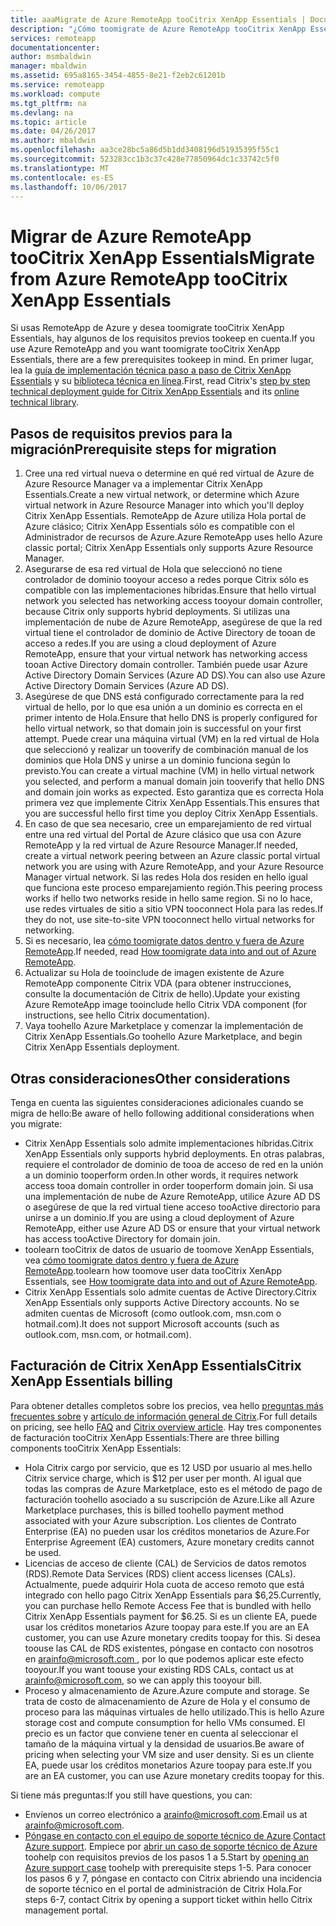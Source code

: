 ```yaml
---
title: aaaMigrate de Azure RemoteApp tooCitrix XenApp Essentials | Documentos de Microsoft
description: "¿Cómo toomigrate de Azure RemoteApp tooCitrix XenApp Essentials"
services: remoteapp
documentationcenter: 
author: msmbaldwin
manager: mbaldwin
ms.assetid: 695a8165-3454-4855-8e21-f2eb2c61201b
ms.service: remoteapp
ms.workload: compute
ms.tgt_pltfrm: na
ms.devlang: na
ms.topic: article
ms.date: 04/26/2017
ms.author: mbaldwin
ms.openlocfilehash: aa3ce28bc5a86d5b1dd3408196d51935395f55c1
ms.sourcegitcommit: 523283cc1b3c37c428e77850964dc1c33742c5f0
ms.translationtype: MT
ms.contentlocale: es-ES
ms.lasthandoff: 10/06/2017
---
```

# <a name="migrate-from-azure-remoteapp-toocitrix-xenapp-essentials"></a><span data-ttu-id="1a9b0-103">Migrar de Azure RemoteApp tooCitrix XenApp Essentials</span><span class="sxs-lookup"><span data-stu-id="1a9b0-103">Migrate from Azure RemoteApp tooCitrix XenApp Essentials</span></span>

<span data-ttu-id="1a9b0-104">Si usas RemoteApp de Azure y desea toomigrate tooCitrix XenApp Essentials, hay algunos de los requisitos previos tookeep en cuenta.</span><span class="sxs-lookup"><span data-stu-id="1a9b0-104">If you use Azure RemoteApp and you want toomigrate tooCitrix XenApp Essentials, there are a few prerequisites tookeep in mind.</span></span> <span data-ttu-id="1a9b0-105">En primer lugar, lea la [guía de implementación técnica paso a paso de Citrix XenApp Essentials](https://docs.citrix.com/content/dam/docs/en-us/citrix-cloud/downloads/xenapp-essentials-deployment-guide.pdf) y su [biblioteca técnica en línea](http://docs.citrix.com/en-us/citrix-cloud/xenapp-and-xendesktop-service/xenapp-essentials.html).</span><span class="sxs-lookup"><span data-stu-id="1a9b0-105">First, read Citrix's [step by step technical deployment guide for Citrix XenApp Essentials](https://docs.citrix.com/content/dam/docs/en-us/citrix-cloud/downloads/xenapp-essentials-deployment-guide.pdf) and its [online technical library](http://docs.citrix.com/en-us/citrix-cloud/xenapp-and-xendesktop-service/xenapp-essentials.html).</span></span> 

## <a name="prerequisite-steps-for-migration"></a><span data-ttu-id="1a9b0-106">Pasos de requisitos previos para la migración</span><span class="sxs-lookup"><span data-stu-id="1a9b0-106">Prerequisite steps for migration</span></span>

1. <span data-ttu-id="1a9b0-107">Cree una red virtual nueva o determine en qué red virtual de Azure de Azure Resource Manager va a implementar Citrix XenApp Essentials.</span><span class="sxs-lookup"><span data-stu-id="1a9b0-107">Create a new virtual network, or determine which Azure virtual network in Azure Resource Manager into which you'll deploy Citrix XenApp Essentials.</span></span> <span data-ttu-id="1a9b0-108">RemoteApp de Azure utiliza Hola portal de Azure clásico; Citrix XenApp Essentials sólo es compatible con el Administrador de recursos de Azure.</span><span class="sxs-lookup"><span data-stu-id="1a9b0-108">Azure RemoteApp uses hello Azure classic portal; Citrix XenApp Essentials only supports Azure Resource Manager.</span></span>  
2. <span data-ttu-id="1a9b0-109">Asegurarse de esa red virtual de Hola que seleccionó no tiene controlador de dominio tooyour acceso a redes porque Citrix sólo es compatible con las implementaciones híbridas.</span><span class="sxs-lookup"><span data-stu-id="1a9b0-109">Ensure that hello virtual network you selected has networking access tooyour domain controller, because Citrix only supports hybrid deployments.</span></span> <span data-ttu-id="1a9b0-110">Si utilizas una implementación de nube de Azure RemoteApp, asegúrese de que la red virtual tiene el controlador de dominio de Active Directory de tooan de acceso a redes.</span><span class="sxs-lookup"><span data-stu-id="1a9b0-110">If you are using a cloud deployment of Azure RemoteApp, ensure that your virtual network has networking access tooan Active Directory domain controller.</span></span> <span data-ttu-id="1a9b0-111">También puede usar Azure Active Directory Domain Services (Azure AD DS).</span><span class="sxs-lookup"><span data-stu-id="1a9b0-111">You can also use Azure Active Directory Domain Services (Azure AD DS).</span></span> 
3. <span data-ttu-id="1a9b0-112">Asegúrese de que DNS está configurado correctamente para la red virtual de hello, por lo que esa unión a un dominio es correcta en el primer intento de Hola.</span><span class="sxs-lookup"><span data-stu-id="1a9b0-112">Ensure that hello DNS is properly configured for hello virtual network, so that domain join is successful on your first attempt.</span></span> <span data-ttu-id="1a9b0-113">Puede crear una máquina virtual (VM) en la red virtual de Hola que seleccionó y realizar un tooverify de combinación manual de los dominios que Hola DNS y unirse a un dominio funciona según lo previsto.</span><span class="sxs-lookup"><span data-stu-id="1a9b0-113">You can create a virtual machine (VM) in hello virtual network you selected, and perform a manual domain join tooverify that hello DNS and domain join works as expected.</span></span> <span data-ttu-id="1a9b0-114">Esto garantiza que es correcta Hola primera vez que implemente Citrix XenApp Essentials.</span><span class="sxs-lookup"><span data-stu-id="1a9b0-114">This ensures that you are successful hello first time you deploy Citrix XenApp Essentials.</span></span> 
4. <span data-ttu-id="1a9b0-115">En caso de que sea necesario, cree un emparejamiento de red virtual entre una red virtual del Portal de Azure clásico que usa con Azure RemoteApp y la red virtual de Azure Resource Manager.</span><span class="sxs-lookup"><span data-stu-id="1a9b0-115">If needed, create a virtual network peering between an Azure classic portal virtual network you are using with Azure RemoteApp, and your Azure Resource Manager virtual network.</span></span> <span data-ttu-id="1a9b0-116">Si las redes Hola dos residen en hello igual que funciona este proceso emparejamiento región.</span><span class="sxs-lookup"><span data-stu-id="1a9b0-116">This peering process works if hello two networks reside in hello same region.</span></span> <span data-ttu-id="1a9b0-117">Si no lo hace, use redes virtuales de sitio a sitio VPN tooconnect Hola para las redes.</span><span class="sxs-lookup"><span data-stu-id="1a9b0-117">If they do not, use site-to-site VPN tooconnect hello virtual networks for networking.</span></span> 
5. <span data-ttu-id="1a9b0-118">Si es necesario, lea [cómo toomigrate datos dentro y fuera de Azure RemoteApp](remoteapp-migrate.md).</span><span class="sxs-lookup"><span data-stu-id="1a9b0-118">If needed, read [How toomigrate data into and out of Azure RemoteApp](remoteapp-migrate.md).</span></span> 
6. <span data-ttu-id="1a9b0-119">Actualizar su Hola de tooinclude de imagen existente de Azure RemoteApp componente Citrix VDA (para obtener instrucciones, consulte la documentación de Citrix de hello).</span><span class="sxs-lookup"><span data-stu-id="1a9b0-119">Update your existing Azure RemoteApp image tooinclude hello Citrix VDA component (for instructions, see hello Citrix documentation).</span></span> 
7. <span data-ttu-id="1a9b0-120">Vaya toohello Azure Marketplace y comenzar la implementación de Citrix XenApp Essentials.</span><span class="sxs-lookup"><span data-stu-id="1a9b0-120">Go toohello Azure Marketplace, and begin Citrix XenApp Essentials deployment.</span></span>

## <a name="other-considerations"></a><span data-ttu-id="1a9b0-121">Otras consideraciones</span><span class="sxs-lookup"><span data-stu-id="1a9b0-121">Other considerations</span></span>

<span data-ttu-id="1a9b0-122">Tenga en cuenta las siguientes consideraciones adicionales cuando se migra de hello:</span><span class="sxs-lookup"><span data-stu-id="1a9b0-122">Be aware of hello following additional considerations when you migrate:</span></span>
- <span data-ttu-id="1a9b0-123">Citrix XenApp Essentials solo admite implementaciones híbridas.</span><span class="sxs-lookup"><span data-stu-id="1a9b0-123">Citrix XenApp Essentials only supports hybrid deployments.</span></span> <span data-ttu-id="1a9b0-124">En otras palabras, requiere el controlador de dominio de tooa de acceso de red en la unión a un dominio tooperform orden.</span><span class="sxs-lookup"><span data-stu-id="1a9b0-124">In other words, it requires network access tooa domain controller in order tooperform domain join.</span></span> <span data-ttu-id="1a9b0-125">Si usa una implementación de nube de Azure RemoteApp, utilice Azure AD DS o asegúrese de que la red virtual tiene acceso tooActive directorio para unirse a un dominio.</span><span class="sxs-lookup"><span data-stu-id="1a9b0-125">If you are using a cloud deployment of Azure RemoteApp, either use Azure AD DS or ensure that your virtual network has access tooActive Directory for domain join.</span></span> 
- <span data-ttu-id="1a9b0-126">toolearn tooCitrix de datos de usuario de toomove XenApp Essentials, vea [cómo toomigrate datos dentro y fuera de Azure RemoteApp](remoteapp-migrate.md).</span><span class="sxs-lookup"><span data-stu-id="1a9b0-126">toolearn how toomove user data tooCitrix XenApp Essentials, see [How toomigrate data into and out of Azure RemoteApp](remoteapp-migrate.md).</span></span> 
- <span data-ttu-id="1a9b0-127">Citrix XenApp Essentials solo admite cuentas de Active Directory.</span><span class="sxs-lookup"><span data-stu-id="1a9b0-127">Citrix XenApp Essentials only supports Active Directory accounts.</span></span> <span data-ttu-id="1a9b0-128">No se admiten cuentas de Microsoft (como outlook.com, msn.com o hotmail.com).</span><span class="sxs-lookup"><span data-stu-id="1a9b0-128">It does not support Microsoft accounts (such as outlook.com, msn.com, or hotmail.com).</span></span> 

## <a name="citrix-xenapp-essentials-billing"></a><span data-ttu-id="1a9b0-129">Facturación de Citrix XenApp Essentials</span><span class="sxs-lookup"><span data-stu-id="1a9b0-129">Citrix XenApp Essentials billing</span></span>

<span data-ttu-id="1a9b0-130">Para obtener detalles completos sobre los precios, vea hello [preguntas más frecuentes sobre](https://www.citrix.com/global-partners/microsoft/resources/xenapp-essentials-faq.html#tab-30699) y [artículo de información general de Citrix](https://www.citrix.com/global-partners/microsoft/remote-app.html).</span><span class="sxs-lookup"><span data-stu-id="1a9b0-130">For full details on pricing, see hello [FAQ](https://www.citrix.com/global-partners/microsoft/resources/xenapp-essentials-faq.html#tab-30699) and [Citrix overview article](https://www.citrix.com/global-partners/microsoft/remote-app.html).</span></span> <span data-ttu-id="1a9b0-131">Hay tres componentes de facturación tooCitrix XenApp Essentials:</span><span class="sxs-lookup"><span data-stu-id="1a9b0-131">There are three billing components tooCitrix XenApp Essentials:</span></span>

- <span data-ttu-id="1a9b0-132">Hola Citrix cargo por servicio, que es 12 USD por usuario al mes.</span><span class="sxs-lookup"><span data-stu-id="1a9b0-132">hello Citrix service charge, which is $12 per user per month.</span></span> <span data-ttu-id="1a9b0-133">Al igual que todas las compras de Azure Marketplace, esto es el método de pago de facturación toohello asociado a su suscripción de Azure.</span><span class="sxs-lookup"><span data-stu-id="1a9b0-133">Like all Azure Marketplace purchases, this is billed toohello payment method associated with your Azure subscription.</span></span> <span data-ttu-id="1a9b0-134">Los clientes de Contrato Enterprise (EA) no pueden usar los créditos monetarios de Azure.</span><span class="sxs-lookup"><span data-stu-id="1a9b0-134">For Enterprise Agreement (EA) customers, Azure monetary credits cannot be used.</span></span> 
- <span data-ttu-id="1a9b0-135">Licencias de acceso de cliente (CAL) de Servicios de datos remotos (RDS).</span><span class="sxs-lookup"><span data-stu-id="1a9b0-135">Remote Data Services (RDS) client access licenses (CALs).</span></span> <span data-ttu-id="1a9b0-136">Actualmente, puede adquirir Hola cuota de acceso remoto que está integrado con hello pago Citrix XenApp Essentials para $6,25.</span><span class="sxs-lookup"><span data-stu-id="1a9b0-136">Currently, you can purchase hello Remote Access Fee that is bundled with hello Citrix XenApp Essentials payment for $6.25.</span></span> <span data-ttu-id="1a9b0-137">Si es un cliente EA, puede usar los créditos monetarios Azure toopay para este.</span><span class="sxs-lookup"><span data-stu-id="1a9b0-137">If you are an EA customer, you can use Azure monetary credits toopay for this.</span></span> <span data-ttu-id="1a9b0-138">Si desea toouse las CAL de RDS existentes, póngase en contacto con nosotros en [ arainfo@microsoft.com ](mailto:arainfo@microsoft.com), por lo que podemos aplicar este efecto tooyour.</span><span class="sxs-lookup"><span data-stu-id="1a9b0-138">If you want toouse your existing RDS CALs, contact us at [arainfo@microsoft.com](mailto:arainfo@microsoft.com), so we can apply this tooyour bill.</span></span> 
- <span data-ttu-id="1a9b0-139">Proceso y almacenamiento de Azure.</span><span class="sxs-lookup"><span data-stu-id="1a9b0-139">Azure compute and storage.</span></span> <span data-ttu-id="1a9b0-140">Se trata de costo de almacenamiento de Azure de Hola y el consumo de proceso para las máquinas virtuales de hello utilizado.</span><span class="sxs-lookup"><span data-stu-id="1a9b0-140">This is hello Azure storage cost and compute consumption for hello VMs consumed.</span></span> <span data-ttu-id="1a9b0-141">El precio es un factor que conviene tener en cuenta al seleccionar el tamaño de la máquina virtual y la densidad de usuarios.</span><span class="sxs-lookup"><span data-stu-id="1a9b0-141">Be aware of pricing when selecting your VM size and user density.</span></span> <span data-ttu-id="1a9b0-142">Si es un cliente EA, puede usar los créditos monetarios Azure toopay para este.</span><span class="sxs-lookup"><span data-stu-id="1a9b0-142">If you are an EA customer, you can use Azure monetary credits toopay for this.</span></span>

<span data-ttu-id="1a9b0-143">Si tiene más preguntas:</span><span class="sxs-lookup"><span data-stu-id="1a9b0-143">If you still have questions, you can:</span></span>
- <span data-ttu-id="1a9b0-144">Envíenos un correo electrónico a [arainfo@microsoft.com](mailto:arainfo@microsoft.com).</span><span class="sxs-lookup"><span data-stu-id="1a9b0-144">Email us at [arainfo@microsoft.com](mailto:arainfo@microsoft.com).</span></span>
- <span data-ttu-id="1a9b0-145">[Póngase en contacto con el equipo de soporte técnico de Azure](https://portal.azure.com/?#blade/Microsoft_Azure_Support/HelpAndSupportBlade).</span><span class="sxs-lookup"><span data-stu-id="1a9b0-145">[Contact Azure support](https://portal.azure.com/?#blade/Microsoft_Azure_Support/HelpAndSupportBlade).</span></span> <span data-ttu-id="1a9b0-146">Empiece por [abrir un caso de soporte técnico de Azure](https://portal.azure.com/?#blade/Microsoft_Azure_Support/HelpAndSupportBlade) toohelp con requisitos previos de los pasos 1 a 5.</span><span class="sxs-lookup"><span data-stu-id="1a9b0-146">Start by [opening an Azure support case](https://portal.azure.com/?#blade/Microsoft_Azure_Support/HelpAndSupportBlade) toohelp with prerequisite steps 1-5.</span></span> <span data-ttu-id="1a9b0-147">Para conocer los pasos 6 y 7, póngase en contacto con Citrix abriendo una incidencia de soporte técnico en el portal de administración de Citrix Hola.</span><span class="sxs-lookup"><span data-stu-id="1a9b0-147">For steps 6-7, contact Citrix by opening a support ticket within hello Citrix management portal.</span></span> 
